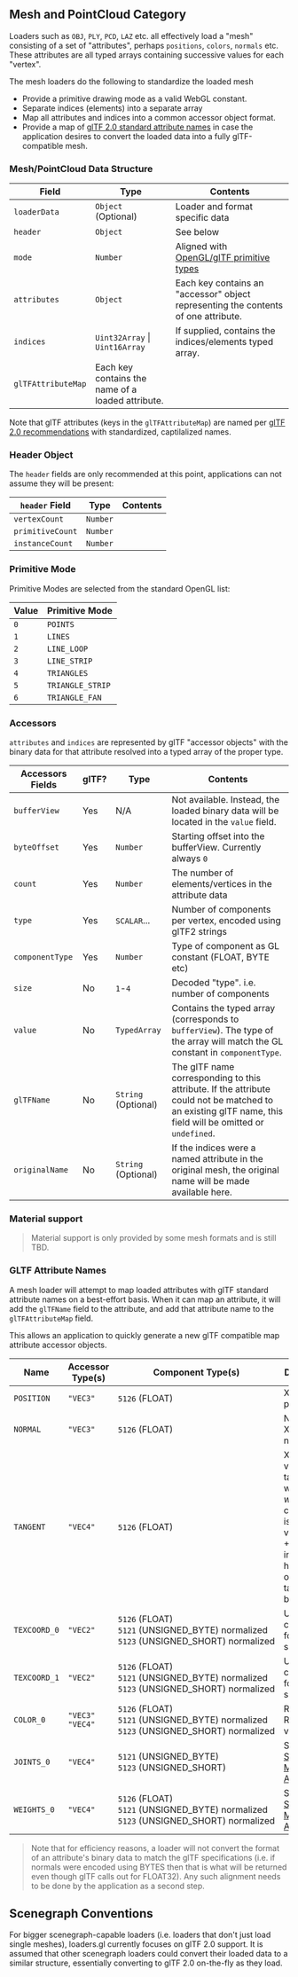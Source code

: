 ## Mesh and PointCloud Category

Loaders such as `OBJ`, `PLY`, `PCD`, `LAZ` etc. all effectively load a "mesh" consisting of a set of "attributes", perhaps `positions`, `colors`, `normals` etc. These attributes are all typed arrays containing successive values for each "vertex".

The mesh loaders do the following to standardize the loaded mesh

* Provide a primitive drawing mode as a valid WebGL constant.
* Separate indices (elements) into a separate array
* Map all attributes and indices into a common accessor object format.
* Provide a map of [glTF 2.0 standard attribute names](https://github.com/KhronosGroup/glTF/tree/master/specification/2.0#geometry) in case the application desires to convert the loaded data into a fully glTF-compatible mesh.


### Mesh/PointCloud Data Structure

| Field | Type       | Contents |
| ---   | ---        | --- |
| `loaderData`       | `Object` (Optional) | Loader and format specific data |
| `header`           | `Object` | See below |
| `mode`             | `Number` | Aligned with [OpenGL/glTF primitive types](https://github.com/KhronosGroup/glTF/tree/master/specification/2.0#primitive) |
| `attributes`       | `Object` | Each key contains an "accessor" object representing the contents of one attribute. |
| `indices`          | `Uint32Array` \| `Uint16Array` | If supplied, contains the indices/elements typed array. |
| `glTFAttributeMap` | Each key contains the name of a loaded attribute. |

Note that glTF attributes (keys in the `glTFAttributeMap`) are named per [glTF 2.0 recommendations](https://github.com/KhronosGroup/glTF/tree/master/specification/2.0#geometry) with standardized, captilalized names.


### Header Object

The `header` fields are only recommended at this point, applications can not assume they will be present:

| `header` Field   | Type     | Contents |
| ---              | ---      | ---      |
| `vertexCount`    | `Number` |          |
| `primitiveCount` | `Number` |          |
| `instanceCount`  | `Number` |          |


### Primitive Mode

Primitive Modes are selected from the standard OpenGL list:

| Value | Primitive Mode   |
| ---   | ---              |
| `0`   | `POINTS`         |
| `1`   | `LINES`          |
| `2`   | `LINE_LOOP`      |
| `3`   | `LINE_STRIP`     |
| `4`   | `TRIANGLES`      |
| `5`   | `TRIANGLE_STRIP` |
| `6`   | `TRIANGLE_FAN`   |


### Accessors

`attributes` and `indices` are represented by glTF "accessor objects" with the binary data for that attribute resolved into a typed array of the proper type.

| Accessors Fields | glTF?  | Type         | Contents |
| ---              | ---    | ---          | ---      |
| `bufferView`     | Yes    | N/A          | Not available. Instead, the loaded binary data will be located in the `value` field. |
| `byteOffset`     | Yes    | `Number`     | Starting offset into the bufferView. Currently always `0` |
| `count`          | Yes    | `Number`     | The number of elements/vertices in the attribute data |
| `type`           | Yes    | `SCALAR`...  | Number of components per vertex, encoded using glTF2 strings |
| `componentType`  | Yes    | `Number`     | Type of component as GL constant (FLOAT, BYTE etc) |
| `size`           | No     | `1`-`4`      | Decoded "type". i.e. number of components |
| `value`          | No     | `TypedArray` | Contains the typed array (corresponds to `bufferView`). The type of the array will match the GL constant in `componentType`. |
| `glTFName`       | No     | `String` (Optional) | The glTF name corresponding to this attribute. If the attribute could not be matched to an existing glTF name, this field will be omitted or `undefined`. |
| `originalName`   | No     | `String` (Optional) | If the indices were a named attribute in the original mesh, the original name will be made available here. |


### Material support

> Material support is only provided by some mesh formats and is still TBD.


### GLTF Attribute Names

A mesh loader will attempt to map loaded attributes with glTF standard attribute names on a best-effort basis. When it can map an attribute, it will add the `glTFName` field to the attribute, and add that attribute name to the `glTFAttributeMap` field.

This allows an application to quickly generate a new glTF compatible map attribute accessor objects.

| Name | Accessor Type(s) | Component Type(s) | Description |
| ---- | ---------------- | ----------------- | ----------- |
| `POSITION`   | `"VEC3"` | `5126`&nbsp;(FLOAT) | XYZ vertex positions |
| `NORMAL`     | `"VEC3"` | `5126`&nbsp;(FLOAT) | Normalized XYZ vertex normals |
| `TANGENT`    | `"VEC4"` | `5126`&nbsp;(FLOAT) | XYZW vertex tangents where the *w* component is a sign value (-1 or +1) indicating handedness of the tangent basis |
| `TEXCOORD_0` | `"VEC2"` | `5126`&nbsp;(FLOAT)<br>`5121`&nbsp;(UNSIGNED_BYTE)&nbsp;normalized<br>`5123`&nbsp;(UNSIGNED_SHORT)&nbsp;normalized | UV texture coordinates for the first set |
| `TEXCOORD_1` | `"VEC2"` | `5126`&nbsp;(FLOAT)<br>`5121`&nbsp;(UNSIGNED_BYTE)&nbsp;normalized<br>`5123`&nbsp;(UNSIGNED_SHORT)&nbsp;normalized | UV texture coordinates for the second set |
| `COLOR_0`    | `"VEC3"`<br>`"VEC4"` | `5126`&nbsp;(FLOAT)<br>`5121`&nbsp;(UNSIGNED_BYTE)&nbsp;normalized<br>`5123`&nbsp;(UNSIGNED_SHORT)&nbsp;normalized | RGB or RGBA vertex color |
| `JOINTS_0`   | `"VEC4"` | `5121`&nbsp;(UNSIGNED_BYTE)<br>`5123`&nbsp;(UNSIGNED_SHORT) | See [Skinned Mesh Attributes](#skinned-mesh-attributes) |
| `WEIGHTS_0`  | `"VEC4"` | `5126`&nbsp;(FLOAT)<br>`5121`&nbsp;(UNSIGNED_BYTE)&nbsp;normalized<br>`5123`&nbsp;(UNSIGNED_SHORT)&nbsp;normalized| See [Skinned Mesh Attributes](#skinned-mesh-attributes) |

> Note that for efficiency reasons, a loader will not convert the format of an attribute's binary data to match the glTF specifications (i.e. if normals were encoded using BYTES then that is what will be returned even though glTF calls out for FLOAT32). Any such alignment needs to be done by the application as a second step.



## Scenegraph Conventions

For bigger scenegraph-capable loaders (i.e. loaders that don't just load single meshes), loaders.gl currently focuses on glTF 2.0 support. It is assumed that other scenegraph loaders could convert their loaded data to a similar structure, essentially converting to glTF 2.0 on-the-fly as they load.
